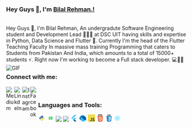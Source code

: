 ### Hey Guys 👋, I'm [Bilal Rehman.!](https://bilal--rehman.web.app/) 

<br />
Hey Guys 👋, I'm Bilal Rehman, An undergradute Software Engineering student and Development Lead 🙍🏽‍♂️ at DSC UIT having skills and expertise in Python, Data Science and Flutter 💫. Currently I'm the head of the Flutter Teaching Faculty In massive mass training Programming that caters to Students from Pakistan And India, which amounts to a total of 15000+ students ⚡️. Right now I'm working to become a Full stack developer. 💻👨‍💻

  <img align="left" alt="GIF" src="https://i2.wp.com/allhtaccess.info/wp-content/uploads/2018/03/programming.gif?fit=1281%2C716&ssl=1" />
  
<br />

### Connect with me:

<a href="https://bilalrehman08.medium.com/">
  <img align="left" alt="Medium" width="22px" src="https://cdn.jsdelivr.net/npm/simple-icons@v3/icons/medium.svg" />
</a>
<a href="https://www.linkedin.com/in/bilalrehman08/">
  <img align="left" alt="LinkdeIn" width="22px" src="https://cdn.jsdelivr.net/npm/simple-icons@v3/icons/linkedin.svg" />
</a>
<a href="https://www.instagram.com/muhammaad_bilal_rehman/">
  <img align="left" alt="Instagram" width="22px" src="https://cdn.jsdelivr.net/npm/simple-icons@v3/icons/instagram.svg" />
</a>
<a href="https://www.facebook.com/bilal.rehman.1291">
  <img align="left" alt="Facebook" width="22px" src="https://cdn.jsdelivr.net/npm/simple-icons@v3/icons/facebook.svg" />
</a>

<br />

### Languages and Tools:

<code><img height="20" src="https://raw.githubusercontent.com/github/explore/80688e429a7d4ef2fca1e82350fe8e3517d3494d/topics/python/python.png"></code>
<code><img height="20" src="https://raw.githubusercontent.com/github/explore/80688e429a7d4ef2fca1e82350fe8e3517d3494d/topics/qt/qt.png"></code>
<code><img height="20" src="https://pandas.pydata.org/static/img/pandas_secondary.svg"></code>
<code><img height="20" src="https://matplotlib.org/_static/logo2_compressed.svg"></code>
<code><img height="20" src="https://raw.githubusercontent.com/github/explore/80688e429a7d4ef2fca1e82350fe8e3517d3494d/topics/flutter/flutter.png"></code>
<code><img height="20" src="https://raw.githubusercontent.com/github/explore/80688e429a7d4ef2fca1e82350fe8e3517d3494d/topics/dart/dart.png"></code>
<code><img height="20" src="https://raw.githubusercontent.com/github/explore/80688e429a7d4ef2fca1e82350fe8e3517d3494d/topics/javascript/javascript.png
"></code>
<code><img height="20" src="https://raw.githubusercontent.com/github/explore/80688e429a7d4ef2fca1e82350fe8e3517d3494d/topics/html/html.png"></code>
<code><img height="20" src="https://raw.githubusercontent.com/github/explore/5c058a388828bb5fde0bcafd4bc867b5bb3f26f3/topics/css/css.png"></code>
<code><img height="20" src="https://raw.githubusercontent.com/github/explore/80688e429a7d4ef2fca1e82350fe8e3517d3494d/topics/react/react.png
"></code>
